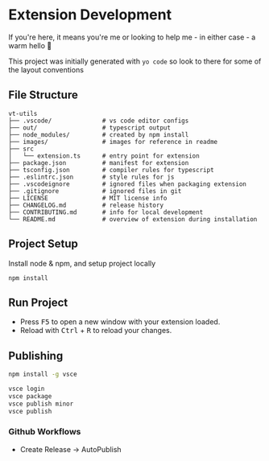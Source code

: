 # Extension Development

If you're here, it means you're me or looking to help me - in either case - a warm hello 👋

This project was initially generated with `yo code` so look to there for some of the layout conventions

## File Structure

```none
vt-utils
├── .vscode/              # vs code editor configs
├── out/                  # typescript output
├── node_modules/         # created by npm install
├── images/               # images for reference in readme
├── src
│   └── extension.ts      # entry point for extension
├── package.json          # manifest for extension
├── tsconfig.json         # compiler rules for typescript
├── .eslintrc.json        # style rules for js
├── .vscodeignore         # ignored files when packaging extension
├── .gitignore            # ignored files in git
├── LICENSE               # MIT license info
├── CHANGELOG.md          # release history
├── CONTRIBUTING.md       # info for local development
└── README.md             # overview of extension during installation
```

## Project Setup

Install node & npm, and setup project locally

```npm
npm install
```

## Run Project

* Press <kbd>F5</kbd> to open a new window with your extension loaded.
* Reload with <kbd>Ctrl</kbd> + <kbd>R</kbd> to reload your changes.


## Publishing

```bash
npm install -g vsce
```

```bash
vsce login
vsce package
vsce publish minor
vsce publish
```

### Github Workflows

* Create Release -> AutoPublish

